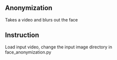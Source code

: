 ## Anonymization
Takes a video and blurs out the face

## Instruction
Load input video, change the input image directory in face_anonymization.py
